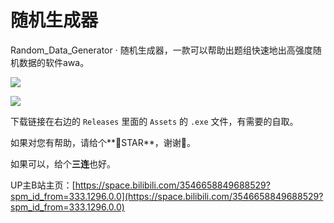 # 随机生成器
Random_Data_Generator · 随机生成器，一款可以帮助出题组快速地出高强度随机数据的软件awa。

![](https://s21.ax1x.com/2024/08/01/pkXNsCn.png)

![](https://s21.ax1x.com/2024/08/01/pkXND4s.png)

下载链接在右边的 `Releases` 里面的 `Assets` 的 `.exe` 文件，有需要的自取。

如果对您有帮助，请给个**🌟STAR**，谢谢🙏。

如果可以，给个**三连**也好。

UP主B站主页：[https://space.bilibili.com/3546658849688529?spm_id_from=333.1296.0.0](https://space.bilibili.com/3546658849688529?spm_id_from=333.1296.0.0)
